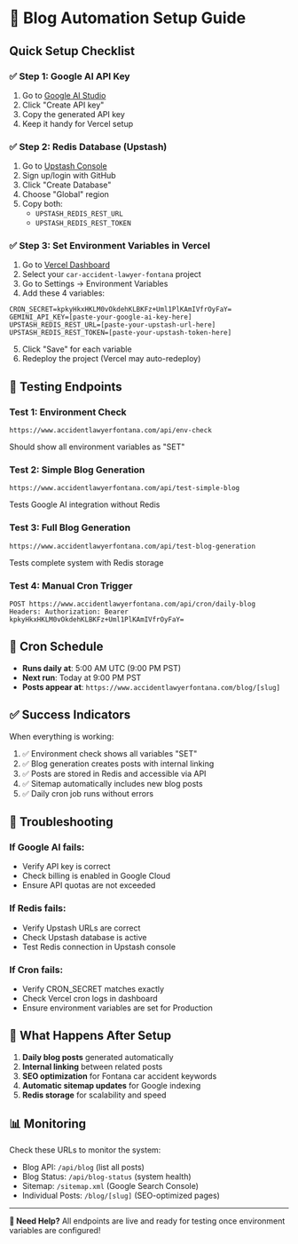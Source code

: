 # 🚀 Blog Automation Setup Guide

## Quick Setup Checklist

### ✅ **Step 1: Google AI API Key**
1. Go to [Google AI Studio](https://aistudio.google.com/app/apikey)
2. Click "Create API key" 
3. Copy the generated API key
4. Keep it handy for Vercel setup

### ✅ **Step 2: Redis Database (Upstash)**
1. Go to [Upstash Console](https://console.upstash.com/)
2. Sign up/login with GitHub
3. Click "Create Database"
4. Choose "Global" region
5. Copy both:
   - `UPSTASH_REDIS_REST_URL`
   - `UPSTASH_REDIS_REST_TOKEN`

### ✅ **Step 3: Set Environment Variables in Vercel**
1. Go to [Vercel Dashboard](https://vercel.com/dashboard)
2. Select your `car-accident-lawyer-fontana` project
3. Go to Settings → Environment Variables
4. Add these 4 variables:

```
CRON_SECRET=kpkyHkxHKLM0vOkdehKLBKFz+Uml1PlKAmIVfrOyFaY=
GEMINI_API_KEY=[paste-your-google-ai-key-here]
UPSTASH_REDIS_REST_URL=[paste-your-upstash-url-here]
UPSTASH_REDIS_REST_TOKEN=[paste-your-upstash-token-here]
```

5. Click "Save" for each variable
6. Redeploy the project (Vercel may auto-redeploy)

## 🧪 **Testing Endpoints**

### Test 1: Environment Check
```
https://www.accidentlawyerfontana.com/api/env-check
```
Should show all environment variables as "SET"

### Test 2: Simple Blog Generation
```
https://www.accidentlawyerfontana.com/api/test-simple-blog
```
Tests Google AI integration without Redis

### Test 3: Full Blog Generation
```
https://www.accidentlawyerfontana.com/api/test-blog-generation
```
Tests complete system with Redis storage

### Test 4: Manual Cron Trigger
```
POST https://www.accidentlawyerfontana.com/api/cron/daily-blog
Headers: Authorization: Bearer kpkyHkxHKLM0vOkdehKLBKFz+Uml1PlKAmIVfrOyFaY=
```

## 📅 **Cron Schedule**
- **Runs daily at**: 5:00 AM UTC (9:00 PM PST)
- **Next run**: Today at 9:00 PM PST
- **Posts appear at**: `https://www.accidentlawyerfontana.com/blog/[slug]`

## ✅ **Success Indicators**

When everything is working:
1. ✅ Environment check shows all variables "SET"
2. ✅ Blog generation creates posts with internal linking
3. ✅ Posts are stored in Redis and accessible via API
4. ✅ Sitemap automatically includes new blog posts
5. ✅ Daily cron job runs without errors

## 🔧 **Troubleshooting**

### If Google AI fails:
- Verify API key is correct
- Check billing is enabled in Google Cloud
- Ensure API quotas are not exceeded

### If Redis fails:
- Verify Upstash URLs are correct
- Check Upstash database is active
- Test Redis connection in Upstash console

### If Cron fails:
- Verify CRON_SECRET matches exactly
- Check Vercel cron logs in dashboard
- Ensure environment variables are set for Production

## 🎯 **What Happens After Setup**

1. **Daily blog posts** generated automatically
2. **Internal linking** between related posts
3. **SEO optimization** for Fontana car accident keywords
4. **Automatic sitemap updates** for Google indexing
5. **Redis storage** for scalability and speed

## 📊 **Monitoring**

Check these URLs to monitor the system:
- Blog API: `/api/blog` (list all posts)
- Blog Status: `/api/blog-status` (system health)
- Sitemap: `/sitemap.xml` (Google Search Console)
- Individual Posts: `/blog/[slug]` (SEO-optimized pages)

---

**🚨 Need Help?** All endpoints are live and ready for testing once environment variables are configured!
